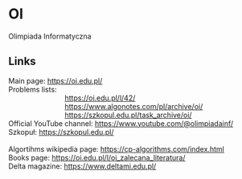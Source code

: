 # OI
Olimpiada Informatyczna

## Links

Main page: https://oi.edu.pl/ <br />
Problems lists: <br/>
        https://oi.edu.pl/l/42/ <br />
        https://www.algonotes.com/pl/archive/oi/ <br />
        https://szkopul.edu.pl/task_archive/oi/ <br />
Official YouTube channel: https://www.youtube.com/@olimpiadainf/ <br />
Szkopuł: https://szkopul.edu.pl/ <br />
<br />
Algortihms wikipedia page: https://cp-algorithms.com/index.html <br />
Books page: https://oi.edu.pl/l/oi_zalecana_literatura/ <br />
Delta magazine: https://www.deltami.edu.pl/ <br />
